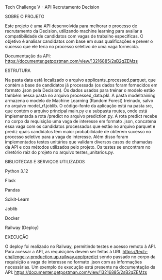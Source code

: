 Tech Challenge V - API Recrutamento Decision

SOBRE O PROJETO

Este projeto é uma API desenvolvida para melhorar o processo de recrutamento da Decision, utilizando machine learning para avaliar a compatibilidade de candidatos com vagas de trabalho específicas. O objetivo é analisar candidatos com base em suas qualificações e prever o sucesso que ele teria no processo seletivo de uma vaga fornecida.

Documentação da API: https://documenter.getpostman.com/view/13216885/2sB2qZEMzs

ESTRUTURA

Na pasta data está localizado o arquivo applicants_processed.parquet, que contém a base de candidatos já processada (os dados foram fornecidos em formato .json pela Decision). Os dados usados para treinar o modelo estão também nessa pasta no arquivo processed_data.pkl. A pasta modeltraining armazena o modelo de Machine Learning (Random Forest) treinado, salvo no arquivo model_rf.joblib. O código-fonte da aplicação está na pasta src, que contém o arquivo principal main.py e a subpasta routes, onde está implementada a rota /predict no arquivo prediction.py. A rota predict recebe no corpo da requisição uma vaga de interesse em formato .json, concatena essa vaga com os candidatos processados que estão no arquivo parquet e prediz quais candidatos tem maior probabilidade de obterem sucesso no processo seletivo para a vaga de interesse. Além disso foram implementados testes unitários que validam diversos casos de chamadas da API e dos métodos utilizados pelo projeto. Os testes se encontram no diretório raiz do projeto no arquivo testes_unitarios.py.

BIBLIOTECAS E SERVIÇOS UTILIZADOS

Python 3.12

Flask

Pandas

Scikit-Learn

Joblib

Docker

Railway (Deploy)

EXECUÇÃO

O deploy foi realizado no Railway, permitindo testes e acesso remoto à API. Para acessar a API, as requisições devem ser feitas à URL https://tech-challenge-v-production.up.railway.app/predict sendo passado no corpo da requisição a vaga de interesse no formato .json com as informações necessárias. Um exemplo de execução está presente na documentação da API: https://documenter.getpostman.com/view/13216885/2sB2qZEMzs
